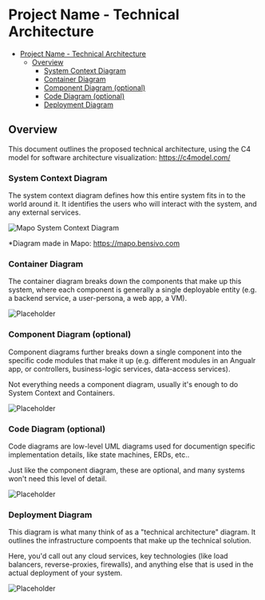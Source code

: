 # Project Name - Technical Architecture

- [Project Name - Technical Architecture](#project-name---technical-architecture)
  - [Overview](#overview)
    - [System Context Diagram](#system-context-diagram)
    - [Container Diagram](#container-diagram)
    - [Component Diagram (optional)](#component-diagram-optional)
    - [Code Diagram (optional)](#code-diagram-optional)
    - [Deployment Diagram](#deployment-diagram)


## Overview
This document outlines the proposed technical architecture, using the C4 model for software architecture visualization: https://c4model.com/ 


### System Context Diagram
The system context diagram defines how this entire system fits in to the world around it. It identifies the users who will interact with the system, and any external services.

![Mapo System Context Diagram](./media/system-context-diagram.png)

*Diagram made in Mapo: https://mapo.bensivo.com

### Container Diagram
The container diagram breaks down the components that make up this system, where each component is generally a single deployable entity (e.g. a backend service, a user-persona, a web app, a VM). 

![Placeholder](https://via.placeholder.com/500x300)

### Component Diagram (optional)
Component diagrams further breaks down a single component into the specific code modules that make it up (e.g. different modules in an Angualr app, or controllers, business-logic services, data-access services).

Not everything needs a component diagram, usually it's enough to do System Context and Containers.

![Placeholder](https://via.placeholder.com/500x300)

### Code Diagram (optional)
Code diagrams are low-level UML diagrams used for documentign specific implementation details, like state machines, ERDs, etc.. 

Just like the component diagram, these are optional, and many systems won't need this level of detail.

![Placeholder](https://via.placeholder.com/500x300)


### Deployment Diagram
This diagram is what many think of as a "technical architecture" diagram. It outlines the infrastructure compoents that make up the technical solution.

Here, you'd call out any cloud services, key technologies (like load balancers, reverse-proxies, firewalls), and anything else that is used in the actual deployment of your system.

![Placeholder](https://via.placeholder.com/500x300)